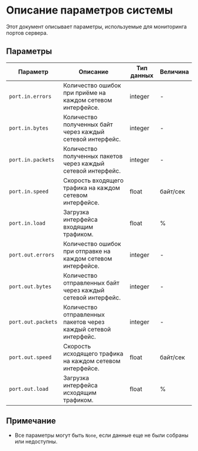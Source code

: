 # Описание параметров системы

Этот документ описывает параметры, используемые для мониторинга портов сервера.

## Параметры

| Параметр           | Описание                                                        | Тип данных | Величина |
|--------------------|-----------------------------------------------------------------|------------|----------|
| `port.in.errors`   | Количество ошибок при приёме на каждом сетевом интерфейсе.      | integer    | -        |
| `port.in.bytes`    | Количество полученных байт через каждый сетевой интерфейс.      | integer    | -        |
| `port.in.packets`  | Количество полученных пакетов через каждый сетевой интерфейс.   | integer    | -        |
| `port.in.speed`    | Скорость входящего трафика на каждом сетевом интерфейсе.        | float      | байт/сек |
| `port.in.load`     | Загрузка интерфейса входящим трафиком.                          | float      | %        |
| `port.out.errors`  | Количество ошибок при отправке на каждом сетевом интерфейсе.    | integer    | -        |
| `port.out.bytes `  | Количество отправленных байт через каждый сетевой интерфейс.    | integer    | -        |
| `port.out.packets` | Количество отправленных пакетов через каждый сетевой интерфейс. | integer    | -        |
| `port.out.speed`   | Скорость исходящего трафика на каждом сетевом интерфейсе.       | float      | байт/сек |
| `port.out.load`    | Загрузка интерфейса исходящим трафиком.                         | float      | %        |

## Примечание

- Все параметры могут быть `None`, если данные еще не были собраны или недоступны.